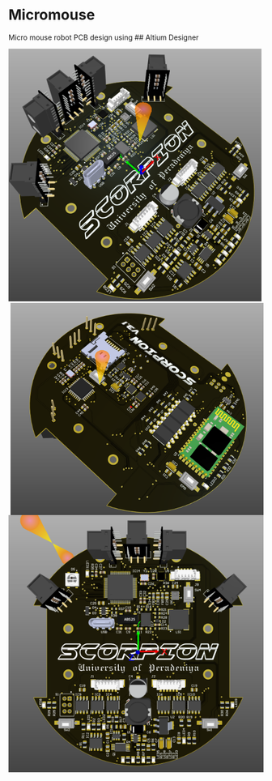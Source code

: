 # Micromouse
Micro mouse robot PCB design using ## Altium Designer

<img src="./Documents/1.PNG" width="500"/> <img align="right" img src="./Documents/2.PNG" width="500"/>

<center>
<img src="./Documents/3.PNG" alt="Drawing"/>
</center>
